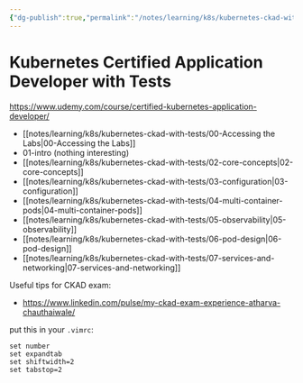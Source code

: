 ```yaml
---
{"dg-publish":true,"permalink":"/notes/learning/k8s/kubernetes-ckad-with-tests/index/","dgHomeLink":true,"dgPassFrontmatter":false}
---
```


# Kubernetes Certified Application Developer with Tests

<https://www.udemy.com/course/certified-kubernetes-application-developer/>

- [[notes/learning/k8s/kubernetes-ckad-with-tests/00-Accessing the Labs|00-Accessing the Labs]]
- 01-intro (nothing interesting)
- [[notes/learning/k8s/kubernetes-ckad-with-tests/02-core-concepts|02-core-concepts]]
- [[notes/learning/k8s/kubernetes-ckad-with-tests/03-configuration|03-configuration]]
- [[notes/learning/k8s/kubernetes-ckad-with-tests/04-multi-container-pods|04-multi-container-pods]]
- [[notes/learning/k8s/kubernetes-ckad-with-tests/05-observability|05-observability]]
- [[notes/learning/k8s/kubernetes-ckad-with-tests/06-pod-design|06-pod-design]]
- [[notes/learning/k8s/kubernetes-ckad-with-tests/07-services-and-networking|07-services-and-networking]]



Useful tips for CKAD exam:

- <https://www.linkedin.com/pulse/my-ckad-exam-experience-atharva-chauthaiwale/>

put this in your `.vimrc`:
```
set number
set expandtab
set shiftwidth=2
set tabstop=2
```
